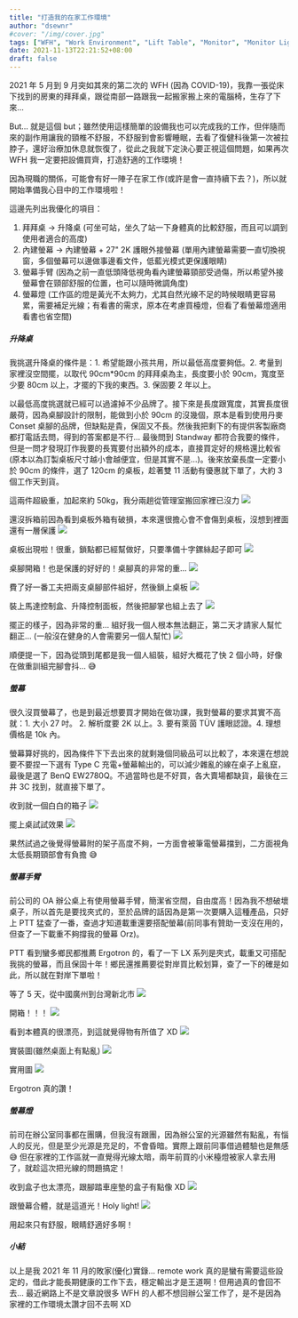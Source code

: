 ```yaml
---
title: "打造我的在家工作環境"
author: "dsewnr"
#cover: "/img/cover.jpg"
tags: ["WFH", "Work Environment", "Lift Table", "Monitor", "Monitor Light"]
date: 2021-11-13T22:21:52+08:00
draft: false
---
```


2021 年 5 月到 9 月突如其來的第二次的 WFH (因為 COVID-19)，我靠一張從床下找到的房東的拜拜桌，跟從南部一路跟我一起搬家搬上來的電腦椅，生存了下來…

But... 就是這個 but；雖然使用這樣簡單的設備我也可以完成我的工作，但伴隨而來的副作用讓我的頸椎不舒服，不舒服到會影響睡眠，去看了復健科後第一次被拉脖子，還好治療加休息就恢復了，從此之我就下定決心要正視這個問題，如果再次 WFH 我一定要把設備買齊，打造舒適的工作環境！

因為現職的關係，可能會有好一陣子在家工作(或許是會一直持續下去？)，所以就開始準備我心目中的工作環境啦！

這邊先列出我優化的項目：
1. 拜拜桌 -> 升降桌 (可坐可站，坐久了站一下身體真的比較舒服，而且可以調到使用者適合的高度)
2. 內建螢幕 -> 內建螢幕 + 27" 2K 護眼外接螢幕 (單用內建螢幕需要一直切換視窗，多個螢幕可以邊做事邊看文件，低藍光模式更保護眼睛)
3. 螢幕手臂 (因為之前一直低頭降低視角看內建螢幕頸部受過傷，所以希望外接螢幕會在頸部舒服的位置，也可以隨時微調角度)
4. 螢幕燈 (工作區的燈是黃光不太夠力，尤其自然光線不足的時候眼睛更容易累，需要補足光線；有看書的需求，原本在考慮買檯燈，但看了看螢幕燈適用看書也省空間)

##### 升降桌

我挑選升降桌的條件是：1. 希望能跟小孩共用，所以最低高度要夠低。2. 考量到家裡沒空間擺，以取代 90cm\*90cm 的拜拜桌為主，長度要小於 90cm，寬度至少要 80cm 以上，才擺的下我的東西。3. 保固要 2 年以上。

以最低高度挑選就已經可以過濾掉不少品牌了。接下來是長度跟寬度，其實長度很嚴荷，因為桌腳設計的限制，能做到小於 90cm 的沒幾個，原本是看到使用丹麥 Conset 桌腳的品牌，但缺點是貴，保固又不長。然後我把剩下的有提供客製廠商都打電話去問，得到的答案都是不行… 最後問到 Standway 都符合我要的條件，但是一問才發現訂作我要的長寬要付出額外的成本，直接買定好的規格還比較省(原本以為訂製桌板尺寸越小會越便宜，但是其實不是…)。後來放棄長度一定要小於 90cm 的條件，選了 120cm 的桌板，趁著雙 11 活動有優惠就下單了，大約 3 個工作天到貨。

這兩件超級重，加起來約 50kg，我分兩趟從管理室搬回家裡已沒力
![](/images/build-my-work-environment-at-home-0.jpg)

還沒拆箱前因為看到桌板外箱有破損，本來還很擔心會不會傷到桌板，沒想到裡面還有一層保護
![](/images/build-my-work-environment-at-home-1.jpg)

桌板出現啦！很重，鎖點都已經幫做好，只要準備十字鏍絲起子即可
![](/images/build-my-work-environment-at-home-2.jpg)

桌腳開箱！也是保護的好好的！桌腳真的非常的重…
![](/images/build-my-work-environment-at-home-3.jpg)

費了好一番工夫把兩支桌腳部件組好，然後鎖上桌板
![](/images/build-my-work-environment-at-home-4.jpg)

裝上馬達控制盒、升降控制面板，然後把腳掌也組上去了
![](/images/build-my-work-environment-at-home-5.jpg)

擺正的樣子，因為非常的重… 組好我一個人根本無法翻正，第二天才請家人幫忙翻正… (一般沒在健身的人會需要另一個人幫忙)
![](/images/build-my-work-environment-at-home-6.jpg)

順便提一下，因為從頭到尾都是我一個人組裝，組好大概花了快 2 個小時，好像在做重訓組完腳會抖… 😅

##### 螢幕

很久沒買螢幕了，也是到最近想要買才開始在做功課，我對螢幕的要求其實不高就：1. 大小 27 吋。 2. 解析度要 2K 以上。3. 要有萊茵 TÜV 護眼認證。4. 理想價格是 10k 內。

螢幕算好挑的，因為條件下下去出來的就剩幾個同級品可以比較了，本來還在想說要不要捏一下選有 Type C 充電+螢幕輸出的，可以減少雜亂的線在桌子上亂竄，最後是選了 BenQ EW2780Q。不過當時也是不好買，各大賣場都缺貨，最後在三井 3C 找到，就直接下單了。
  
收到就一個白白的箱子
![](/images/build-my-work-environment-at-home-7.jpg)

擺上桌試試效果
![](/images/build-my-work-environment-at-home-8.jpg)

果然試過之後覺得螢幕附的架子高度不夠，一方面會被筆電螢幕擋到，二方面視角太低長期頸部會有負擔 😅

##### 螢幕手臂

前公司的 OA 辦公桌上有使用螢幕手臂，簡潔省空間，自由度高！因為我不想破壞桌子，所以首先是要找夾式的，至於品牌的話因為是第一次要購入這種產品，只好上 PTT 猛查了一番，查過才知道載重還要搭配螢幕(前同事有贊助一支沒在用的，但查了一下載重不夠撐我的螢幕 Orz)。

PTT 看到蠻多鄉民都推薦 Ergotron 的，看了一下 LX 系列是夾式，載重又可搭配我挑的螢幕，而且保固十年！鄉民還推薦要從對岸買比較划算，查了一下的確是如此，所以就在對岸下單啦！

等了 5 天，從中國廣州到台灣新北市
![](/images/build-my-work-environment-at-home-9.jpg)

開箱！！！
![](/images/build-my-work-environment-at-home-10.jpg)

看到本體真的很漂亮，到這就覺得物有所值了 XD
![](/images/build-my-work-environment-at-home-11.jpg)

實裝圖(雖然桌面上有點亂)
![](/images/build-my-work-environment-at-home-12.jpg)

實用圖
![](/images/build-my-work-environment-at-home-13.jpg)

Ergotron 真的讚！

##### 螢幕燈

前司在辦公室同事都在團購，但我沒有跟團，因為辦公室的光源雖然有點亂，有惱人的反光，但是至少光源是充足的，不會昏暗。實際上跟前同事借過體驗也是無感 😅 但在家裡的工作區就一直覺得光線太暗，兩年前買的小米檯燈被家人拿去用了，就趁這次把光線的問題搞定！

收到盒子也太漂亮，跟腳踏車座墊的盒子有點像 XD
![](/images/build-my-work-environment-at-home-14.jpg)

跟螢幕合體，就是這道光！Holy light!
![](/images/build-my-work-environment-at-home-15.jpg)

用起來只有舒服，眼睛舒適好多啊！

##### 小結
以上是我 2021 年 11 月的敗家(優化)實錄… remote work 真的是蠻有需要這些設定的，借此才能長期健康的工作下去，穩定輸出才是王道啊！但用過真的會回不去… 最近網路上不是文章說很多 WFH 的人都不想回辦公室工作了，是不是因為家裡的工作環境太讚才回不去啊 XD 
